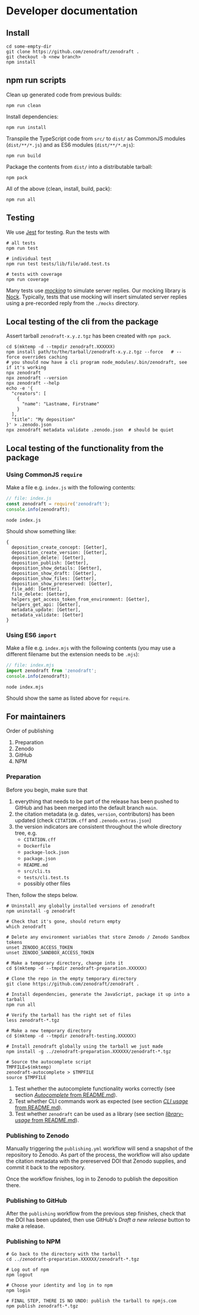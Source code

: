 # Developer documentation

## Install

```shell
cd some-empty-dir
git clone https://github.com/zenodraft/zenodraft .
git checkout -b <new branch>
npm install
```

## npm run scripts

Clean up generated code from previous builds:

```shell
npm run clean
```

Install dependencies:

```shell
npm run install
```

Transpile the TypeScript code from `src/` to `dist/` as CommonJS modules (`dist/**/*.js`) and as ES6
modules (`dist/**/*.mjs`):

```shell
npm run build
```

Package the contents from `dist/` into a distributable tarball:

```shell
npm pack
```

All of the above (clean, install, build, pack):

```shell
npm run all
```

## Testing

We use [Jest](https://jestjs.io/) for testing. Run the tests with

```
# all tests
npm run test

# individual test
npm run test tests/lib/file/add.test.ts

# tests with coverage
npm run coverage
```

Many tests use [_mocking_](https://en.wikipedia.org/wiki/Mock_object) to simulate server replies.
Our mocking library is [Nock](https://www.npmjs.com/package/nock). Typically, tests that use mocking
will insert simulated server replies using a pre-recorded reply from the `./mocks` directory.

## Local testing of the cli from the package

Assert tarball `zenodraft-x.y.z.tgz` has been created with `npm pack`.

```
cd $(mktemp -d --tmpdir zenodraft.XXXXXX)
npm install path/to/the/tarball/zenodraft-x.y.z.tgz --force   # --force overrides caching
# you should now have a cli program node_modules/.bin/zenodraft, see if it's working
npx zenodraft
npx zenodraft --version
npx zenodraft --help
echo -e '{
  "creators": [
    {
      "name": "Lastname, Firstname"
    }
  ],
  "title": "My deposition"
}' > .zenodo.json
npx zenodraft metadata validate .zenodo.json  # should be quiet
```

## Local testing of the functionality from the package

### Using CommonJS `require`

Make a file e.g. `index.js` with the following contents:

```javascript
// file: index.js
const zenodraft = require('zenodraft');
console.info(zenodraft);
```

```shell
node index.js
```

Should show something like:

```shell
{
  deposition_create_concept: [Getter],
  deposition_create_version: [Getter],
  deposition_delete: [Getter],
  deposition_publish: [Getter],
  deposition_show_details: [Getter],
  deposition_show_draft: [Getter],
  deposition_show_files: [Getter],
  deposition_show_prereserved: [Getter],
  file_add: [Getter],
  file_delete: [Getter],
  helpers_get_access_token_from_environment: [Getter],
  helpers_get_api: [Getter],
  metadata_update: [Getter],
  metadata_validate: [Getter]
}
```


### Using ES6 `import`


Make a file e.g. `index.mjs` with the following contents (you may use a
different filename but the extension needs to be `.mjs`):

```javascript
// file: index.mjs
import zenodraft from 'zenodraft';
console.info(zenodraft);
```

```shell
node index.mjs
```

Should show the same as listed above for `require`.

## For maintainers

Order of publishing

1. Preparation
2. Zenodo
3. GitHub
4. NPM

### Preparation

Before you begin, make sure that

1. everything that needs to be part of the release has been
pushed to GitHub and has been merged into the default branch `main`.
1. the citation metadata (e.g. dates, `version`, contributors) has been updated (check `CITATION.cff` and `.zenodo.extras.json`)
1. the version indicators are consistent throughout the whole directory tree, e.g.
   - `CITATION.cff`
   - `Dockerfile`
   - `package-lock.json`
   - `package.json`
   - `README.md`
   - `src/cli.ts`
   - `tests/cli.test.ts`
   - possibly other files

Then, follow the steps below.

```shell
# Uninstall any globally installed versions of zenodraft
npm uninstall -g zenodraft

# Check that it's gone, should return empty
which zenodraft

# Delete any environment variables that store Zenodo / Zenodo Sandbox tokens
unset ZENODO_ACCESS_TOKEN
unset ZENODO_SANDBOX_ACCESS_TOKEN

# Make a temporary directory, change into it
cd $(mktemp -d --tmpdir zenodraft-preparation.XXXXXX)

# Clone the repo in the empty temporary directory
git clone https://github.com/zenodraft/zenodraft .

# Install dependencies, generate the JavaScript, package it up into a tarball
npm run all

# Verify the tarball has the right set of files
less zenodraft-*.tgz

# Make a new temporary directory
cd $(mktemp -d --tmpdir zenodraft-testing.XXXXXX)

# Install zenodraft globally using the tarball we just made
npm install -g ../zenodraft-preparation.XXXXXX/zenodraft-*.tgz

# Source the autocomplete script
TMPFILE=$(mktemp)
zenodraft-autocomplete > $TMPFILE
source $TMPFILE
```

1. Test whether the autocomplete functionality works correctly (see section [_Autocomplete_ from README.md](README.md#autocomplete)).
1. Test whether CLI commands work as expected (see section [_CLI usage_ from README.md](README.md#cli-usage)).
1. Test whether `zenodraft` can be used as a library (see section [_library-usage_ from README.md](README.md#library-usage)).

### Publishing to Zenodo

Manually triggering the `publishing.yml` workflow will send a snapshot of the repository to Zenodo.
As part of the process, the workflow will also update the citation metadata with the prereserved DOI
that Zenodo supplies, and commit it back to the repository.

Once the workflow finishes, log in to Zenodo to publish the deposition there.

### Publishing to GitHub

After the `publishing` workflow from the previous step finishes, check that the DOI has been updated,
then use GitHub's _Draft a new release_ button to make a release.

### Publishing to NPM

```shell
# Go back to the directory with the tarball
cd ../zenodraft-preparation.XXXXXX/zenodraft-*.tgz

# Log out of npm
npm logout

# Choose your identity and log in to npm
npm login

# FINAL STEP, THERE IS NO UNDO: publish the tarball to npmjs.com
npm publish zenodraft-*.tgz
```
